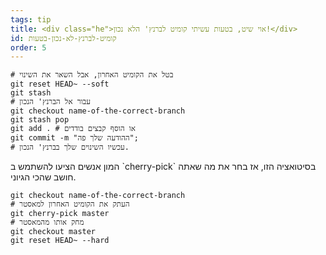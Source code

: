 ```yaml
---
tags: tip
title: <div class="he">אוי שיט, בטעות עשיתי קומיט לברנץ' הלא נכון!</div>
id: קומיט-לברנץ-לא-נכון-בטעות
order: 5
---
```


```git
# בטל את הקומיט האחרון, אבל השאר את השינוי
git reset HEAD~ --soft
git stash
# עבור אל הברנץ' הנכון
git checkout name-of-the-correct-branch
git stash pop
git add . # או הוסף קבצים בודדים
git commit -m "ההודעה שלך פה";
# עכשיו השינוים שלך בברנץ' הנכון.
```
<div class="he">
המון אנשים הציעו להשתמש ב
`cherry-pick`
בסיטואציה הזו, אז בחר את מה שאתה חושב שהכי הגיוני.
</div>

```git
git checkout name-of-the-correct-branch
# העתק את הקומיט האחרון למאסטר
git cherry-pick master
# מחק אותו מהמאסטר
git checkout master
git reset HEAD~ --hard
```